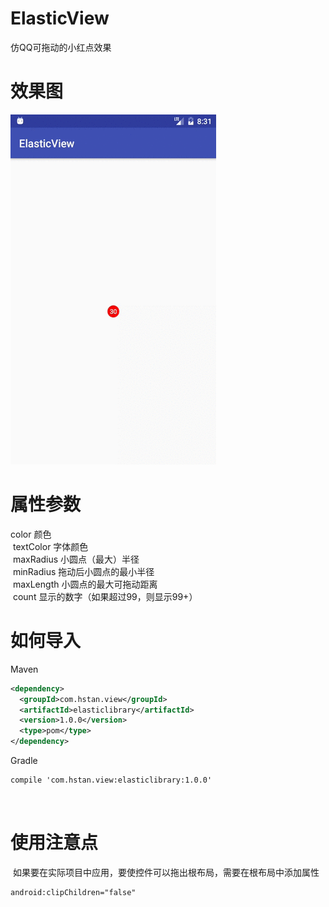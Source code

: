 # ElasticView
仿QQ可拖动的小红点效果
# 效果图
![demo](https://github.com/HStanN/ElasticView/blob/master/demo.gif) 

# 属性参数

  color 颜色  
  textColor 字体颜色  
  maxRadius 小圆点（最大）半径  
  minRadius 拖动后小圆点的最小半径  
  maxLength 小圆点的最大可拖动距离  
  count 显示的数字（如果超过99，则显示99+）  

# 如何导入
Maven
```xml
<dependency>
  <groupId>com.hstan.view</groupId>
  <artifactId>elasticlibrary</artifactId>
  <version>1.0.0</version>
  <type>pom</type>
</dependency>
```

Gradle
```xml
compile 'com.hstan.view:elasticlibrary:1.0.0'
```
  
# 使用注意点
  如果要在实际项目中应用，要使控件可以拖出根布局，需要在根布局中添加属性
  ```xml
  android:clipChildren="false"
  ```
  
  
